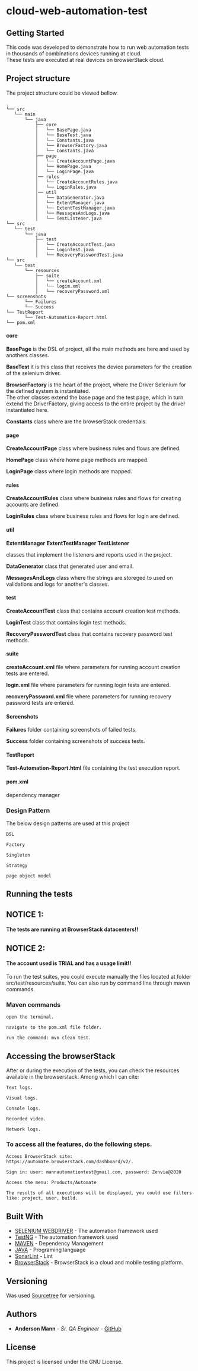 # cloud-web-automation-test

## Getting Started
This code was developed to demonstrate how to run web automation tests in thousands of combinations devices running at cloud.\
These tests are executed at real devices on browserStack cloud.

## Project structure

The project structure could be viewed bellow.

```
.
└── src
   └── main
       └── java
           ├── core
           │   └── BasePage.java
           │   └── BaseTest.java
           │   └── Constants.java
           │   └── BrowserFactory.java
           │   └── Constants.java
           ├── page
           │   └── CreateAccountPage.java
           │   └── HomePage.java
           │   └── LoginPage.java
           │── rules
           │   └── CreateAccountRules.java
           │   └── LoginRules.java
           │── util
           │   └── DataGenerator.java
           │   └── ExtentManager.java
           │   └── ExtentTestManager.java
           │   └── MessagesAndLogs.java
           │   └── TestListener.java
└── src
   └── test
       └── java
           ├── test
           │   └── CreateAccountTest.java
           │   └── LoginTest.java
           │   └── RecoveryPasswordTest.java
└── src
   └── test
       └── resources
           ├── suite
           │   └── createAccount.xml
           │   └── logim.xml
           │   └── recoveryPassword.xml
└── screenshots
       └── Failures
       └── Success
└── TestReport
       └── Test-Automation-Report.html
└── pom.xml
```

#### core

**BasePage** is the DSL of project, all the main methods are here and used by anothers classes.

**BaseTest** it is this class that receives the device parameters for the creation of the selenium driver.

**BrowserFactory** is the heart of the project, where the Driver Selenium for the defined system is instantiated.\
The other classes extend the base page and the test page, which in turn extend the DriverFactory, giving access to the entire project by the driver instantiated here.

**Constants** class where are the browserStack credentials.

#### page

**CreateAccountPage** class where business rules and flows are defined.

**HomePage** class where home page methods are mapped.

**LoginPage** class where login methods are mapped.

#### rules

**CreateAccountRules** class where business rules and flows for creating accounts are defined.

**LoginRules** class where business rules and flows for login are defined.

#### util

**ExtentManager**
**ExtentTestManager**
**TestListener**

classes that implement the listeners and reports used in the project.

**DataGenerator** class that generated user and email.

**MessagesAndLogs** class where the strings are storeged to used on validations and logs for another's classes.

#### test

**CreateAccountTest** class that contains account creation test methods.

**LoginTest** class that contains login test methods.

**RecoveryPasswordTest** class that contains recovery password test methods.

#### suite

**createAccount.xml** file where parameters for running account creation tests are entered.

**login.xml** file where parameters for running login tests are entered.

**recoveryPassword.xml** file where parameters for running recovery password tests are entered.


#### Screenshots

**Failures** folder containing screenshots of failed tests.

**Success** folder containing screenshots of success tests.

#### TestReport

**Test-Automation-Report.html** file containing the test execution report.

#### pom.xml

dependency manager

### Design Pattern

The below design patterns are used at this project

```
DSL
```

```
Factory
```

```
Singleton
```

```
Strategy
```

```
page object model
```

## Running the tests

## NOTICE 1: 
#### The tests are running at BrowserStack datacenters!!
## NOTICE 2: 
#### The account used is TRIAL and has a usage limit!!
To run the test suites, you could execute manually the files located at folder src/test/resources/suite.
You can also run by command line through maven commands.


### Maven commands

```
open the terminal.
```

```
navigate to the pom.xml file folder.
```

```
run the command: mvn clean test.
```

## Accessing the browserStack

After or during the execution of the tests, you can check the resources available in the browserstack.
Among which I can cite:

```
Text logs.
```

```
Visual logs.
```

```
Console logs.
```

```
Recorded video.
```

```
Network logs.
```

### To access all the features, do the following steps.

```
Access BrowserStack site: https://automate.browserstack.com/dashboard/v2/.
```

```
Sign in: user: mannautomationtest@gmail.com, password: Zenvia@2020
```

```
Access the menu: Products/Automate
```

```
The results of all executions will be displayed, you could use filters like: project, user, build.
```

## Built With

* [SELENIUM WEBDRIVER](http://seleniumwebdriver.org/selenium-webdriver/) - The automation framework used
* [TestNG](https://testng.org/doc/documentation-main.html/) - The automation framework used
* [MAVEN](https://maven.apache.org/) - Dependency Management
* [JAVA](https://www.oracle.com/technetwork/pt/java/javase/downloads/jdk8-downloads-2133151.html/) - Programing language
* [SonarLint](https://www.sonarlint.org/eclipse/) - Lint
* [BrowserStack](https://www.browserstack.com/) - BrowserStack is a cloud and mobile testing platform.


## Versioning

Was used [Sourcetree](https://www.sourcetreeapp.com//) for versioning. 

## Authors

* **Anderson Mann** - *Sr. QA Engineer* - [GitHub](https://github.com/andersonmann)

## License

This project is licensed under the GNU License.
